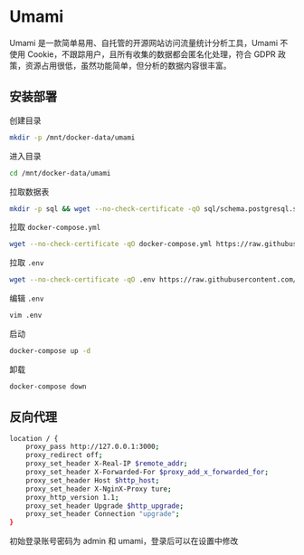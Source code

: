 # Umami

Umami 是一款简单易用、自托管的开源网站访问流量统计分析工具，Umami 不使用 Cookie，不跟踪用户，且所有收集的数据都会匿名化处理，符合 GDPR 政策，资源占用很低，虽然功能简单，但分析的数据内容很丰富。

## 安装部署

创建目录
```bash
mkdir -p /mnt/docker-data/umami
```

进入目录
```bash
cd /mnt/docker-data/umami
```

拉取数据表
```bash
mkdir -p sql && wget --no-check-certificate -qO sql/schema.postgresql.sql https://raw.githubusercontent.com/umami-software/umami/master/sql/schema.mysql.sql
```

拉取 `docker-compose.yml`
```bash
wget --no-check-certificate -qO docker-compose.yml https://raw.githubusercontent.com/kenote/docker-compose/main/umami/compose.yml
```

拉取 `.env`
```bash
wget --no-check-certificate -qO .env https://raw.githubusercontent.com/kenote/docker-compose/main/umami/.env.example
```

编辑 `.env`
```bash
vim .env
```

启动
```bash
docker-compose up -d
```

卸载
```bash
docker-compose down
```

##  反向代理

```bash
location / {
    proxy_pass http://127.0.0.1:3000;
    proxy_redirect off;
    proxy_set_header X-Real-IP $remote_addr;
    proxy_set_header X-Forwarded-For $proxy_add_x_forwarded_for;
    proxy_set_header Host $http_host;
    proxy_set_header X-NginX-Proxy ture;
    proxy_http_version 1.1;
    proxy_set_header Upgrade $http_upgrade;
    proxy_set_header Connection "upgrade";
}
```

初始登录账号密码为 admin 和 umami，登录后可以在设置中修改